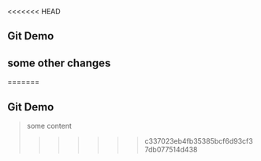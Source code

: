 <<<<<<< HEAD
## Git Demo

## some other changes
=======
## Git Demo

> some content
>>>>>>> c337023eb4fb35385bcf6d93cf37db077514d438
